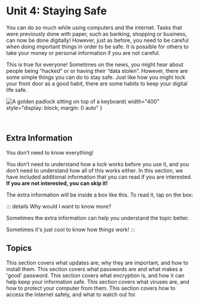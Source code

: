 # Unit 4: Staying Safe

You can do so much while using computers and the internet. Tasks that were previously done with paper, such as banking, shopping or business, can now be done digitally! However, just as before, you need to be careful when doing important things in order to be safe. It is possible for others to take your money or personal information if you are not careful.

This is true for everyone! Sometimes on the news, you might hear about people being “hacked” or or having their “data stolen”. However, there are some simple things you can do to stay safe. Just like how you might lock your front door as a good habit, there are some habits to keep your digital life safe.

![A golden padlock sitting on top of a keyboard](/course/4-staying-safe/padlock.jpg){ width="400" style="display: block; margin: 0 auto" }

<!-- https://unsplash.com/photos/a-golden-padlock-sitting-on-top-of-a-keyboard-FnA5pAzqhMM -->

<br>

## Extra Information

You don’t need to know everything!

You don’t need to understand how a lock works before you use it, and you don’t need to understand how all of this works either. In this section, we have included additional information that you can read if you are interested. **If you are not interested, you can skip it!**

The extra information will be inside a box like this. To read it, tap on the box:

::: details Why would I want to know more?

Sometimes the extra information can help you understand the topic better.

Sometimes it's just cool to know how things work!
:::

## Topics

<VitepressCardContainer :cols="2">
  <VitepressCard
    icon="ic:round-update"
    iconColor="var(--vp-c-brand-2)"
    title="Updates"
    link="./4.1-updates"
    linkText="Go to section"
  >
  This section covers what updates are, why they are important, and how to install them.
  </VitepressCard>
  <VitepressCard
    icon="ic:twotone-lock"
    iconColor="var(--vp-c-brand-2)"
    title="Passwords"
    link="./4.2-passwords"
    linkText="Go to section"
  >
  This section covers what passwords are and what makes a 'good' password.
  </VitepressCard>
  <VitepressCard
    icon="mdi:encryption-outline"
    iconColor="var(--vp-c-brand-2)"
    title="Encryption"
    link="./4.3-encryption"
    linkText="Go to section"
  >
  This section covers what encryption is, and how it can help keep your information safe.
  </VitepressCard>
  <VitepressCard
    icon="ph:virus-duotone"
    iconColor="var(--vp-c-brand-2)"
    title="Viruses"
    link="./4.4-viruses"
    linkText="Go to section"
  >
  This section covers what viruses are, and how to protect your computer from them.
  </VitepressCard>
  <VitepressCard
    icon="mdi:internet"
    iconColor="var(--vp-c-brand-2)"
    title="Internet Safety"
    link="./4.5-internet-safety"
    linkText="Go to section"
  >
  This section covers how to access the internet safely, and what to watch out for.
  </VitepressCard>
</VitepressCardContainer>
